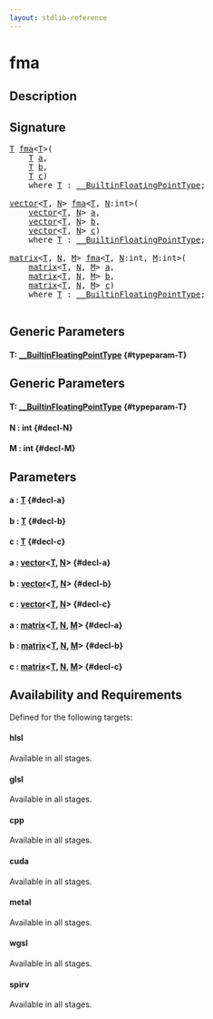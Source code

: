 ```yaml
---
layout: stdlib-reference
---
```


# fma

## Description





## Signature 

<pre>
<a href="/stdlib-reference/global-decls/fma#typeparam-T" class="code_type">T</a> <a href="/stdlib-reference/global-decls/fma">fma</a>&lt;<a href="/stdlib-reference/global-decls/fma#typeparam-T" class="code_type">T</a>&gt;(
    <a href="/stdlib-reference/global-decls/fma#typeparam-T" class="code_type">T</a> <a href="/stdlib-reference/global-decls/fma#decl-a" class="code_param">a</a>,
    <a href="/stdlib-reference/global-decls/fma#typeparam-T" class="code_type">T</a> <a href="/stdlib-reference/global-decls/fma#decl-b" class="code_param">b</a>,
    <a href="/stdlib-reference/global-decls/fma#typeparam-T" class="code_type">T</a> <a href="/stdlib-reference/global-decls/fma#decl-c" class="code_param">c</a>)
    <span class='code_keyword'>where</span> <a href="/stdlib-reference/global-decls/fma#typeparam-T" class="code_type">T</a> : <a href="/stdlib-reference/interfaces/BuiltinFloatingPointType/index" class="code_type">__BuiltinFloatingPointType</a>;

<a href="/stdlib-reference/types/vector/index" class="code_type">vector</a>&lt;<a href="/stdlib-reference/global-decls/fma#typeparam-T" class="code_type">T</a>, <a href="/stdlib-reference/global-decls/fma#decl-N" class="code_var">N</a>&gt; <a href="/stdlib-reference/global-decls/fma">fma</a>&lt;<a href="/stdlib-reference/global-decls/fma#typeparam-T" class="code_type">T</a>, <a href="/stdlib-reference/global-decls/fma#decl-N" class="code_var">N</a>:<span class="code_keyword">int</span>&gt;(
    <a href="/stdlib-reference/types/vector/index" class="code_type">vector</a>&lt;<a href="/stdlib-reference/global-decls/fma#typeparam-T" class="code_type">T</a>, <a href="/stdlib-reference/global-decls/fma#decl-N" class="code_var">N</a>&gt; <a href="/stdlib-reference/global-decls/fma#decl-a" class="code_param">a</a>,
    <a href="/stdlib-reference/types/vector/index" class="code_type">vector</a>&lt;<a href="/stdlib-reference/global-decls/fma#typeparam-T" class="code_type">T</a>, <a href="/stdlib-reference/global-decls/fma#decl-N" class="code_var">N</a>&gt; <a href="/stdlib-reference/global-decls/fma#decl-b" class="code_param">b</a>,
    <a href="/stdlib-reference/types/vector/index" class="code_type">vector</a>&lt;<a href="/stdlib-reference/global-decls/fma#typeparam-T" class="code_type">T</a>, <a href="/stdlib-reference/global-decls/fma#decl-N" class="code_var">N</a>&gt; <a href="/stdlib-reference/global-decls/fma#decl-c" class="code_param">c</a>)
    <span class='code_keyword'>where</span> <a href="/stdlib-reference/global-decls/fma#typeparam-T" class="code_type">T</a> : <a href="/stdlib-reference/interfaces/BuiltinFloatingPointType/index" class="code_type">__BuiltinFloatingPointType</a>;

<a href="/stdlib-reference/types/matrix/index" class="code_type">matrix</a>&lt;<a href="/stdlib-reference/global-decls/fma#typeparam-T" class="code_type">T</a>, <a href="/stdlib-reference/global-decls/fma#decl-N" class="code_var">N</a>, <a href="/stdlib-reference/global-decls/fma#decl-M" class="code_var">M</a>&gt; <a href="/stdlib-reference/global-decls/fma">fma</a>&lt;<a href="/stdlib-reference/global-decls/fma#typeparam-T" class="code_type">T</a>, <a href="/stdlib-reference/global-decls/fma#decl-N" class="code_var">N</a>:<span class="code_keyword">int</span>, <a href="/stdlib-reference/global-decls/fma#decl-M" class="code_var">M</a>:<span class="code_keyword">int</span>&gt;(
    <a href="/stdlib-reference/types/matrix/index" class="code_type">matrix</a>&lt;<a href="/stdlib-reference/global-decls/fma#typeparam-T" class="code_type">T</a>, <a href="/stdlib-reference/global-decls/fma#decl-N" class="code_var">N</a>, <a href="/stdlib-reference/global-decls/fma#decl-M" class="code_var">M</a>&gt; <a href="/stdlib-reference/global-decls/fma#decl-a" class="code_param">a</a>,
    <a href="/stdlib-reference/types/matrix/index" class="code_type">matrix</a>&lt;<a href="/stdlib-reference/global-decls/fma#typeparam-T" class="code_type">T</a>, <a href="/stdlib-reference/global-decls/fma#decl-N" class="code_var">N</a>, <a href="/stdlib-reference/global-decls/fma#decl-M" class="code_var">M</a>&gt; <a href="/stdlib-reference/global-decls/fma#decl-b" class="code_param">b</a>,
    <a href="/stdlib-reference/types/matrix/index" class="code_type">matrix</a>&lt;<a href="/stdlib-reference/global-decls/fma#typeparam-T" class="code_type">T</a>, <a href="/stdlib-reference/global-decls/fma#decl-N" class="code_var">N</a>, <a href="/stdlib-reference/global-decls/fma#decl-M" class="code_var">M</a>&gt; <a href="/stdlib-reference/global-decls/fma#decl-c" class="code_param">c</a>)
    <span class='code_keyword'>where</span> <a href="/stdlib-reference/global-decls/fma#typeparam-T" class="code_type">T</a> : <a href="/stdlib-reference/interfaces/BuiltinFloatingPointType/index" class="code_type">__BuiltinFloatingPointType</a>;

</pre>

## Generic Parameters

#### T: [\_\_BuiltinFloatingPointType](/stdlib-reference/interfaces/BuiltinFloatingPointType/index) {#typeparam-T}

## Generic Parameters

#### T: [\_\_BuiltinFloatingPointType](/stdlib-reference/interfaces/BuiltinFloatingPointType/index) {#typeparam-T}
#### N  : int {#decl-N}
#### M  : int {#decl-M}

## Parameters

#### a  : [T](/stdlib-reference/global-decls/fma#typeparam-T) {#decl-a}
#### b  : [T](/stdlib-reference/global-decls/fma#typeparam-T) {#decl-b}
#### c  : [T](/stdlib-reference/global-decls/fma#typeparam-T) {#decl-c}
#### a  : [vector](/stdlib-reference/types/vector/index)\<[T](/stdlib-reference/types/vector/index#typeparam-T), [N](/stdlib-reference/types/vector/index#decl-N)\> {#decl-a}
#### b  : [vector](/stdlib-reference/types/vector/index)\<[T](/stdlib-reference/types/vector/index#typeparam-T), [N](/stdlib-reference/types/vector/index#decl-N)\> {#decl-b}
#### c  : [vector](/stdlib-reference/types/vector/index)\<[T](/stdlib-reference/types/vector/index#typeparam-T), [N](/stdlib-reference/types/vector/index#decl-N)\> {#decl-c}
#### a  : [matrix](/stdlib-reference/types/matrix/index)\<[T](/stdlib-reference/types/matrix/T), [N](/stdlib-reference/types/matrix/index#decl-N), [M](/stdlib-reference/types/matrix/index#decl-M)\> {#decl-a}
#### b  : [matrix](/stdlib-reference/types/matrix/index)\<[T](/stdlib-reference/types/matrix/T), [N](/stdlib-reference/types/matrix/index#decl-N), [M](/stdlib-reference/types/matrix/index#decl-M)\> {#decl-b}
#### c  : [matrix](/stdlib-reference/types/matrix/index)\<[T](/stdlib-reference/types/matrix/T), [N](/stdlib-reference/types/matrix/index#decl-N), [M](/stdlib-reference/types/matrix/index#decl-M)\> {#decl-c}

## Availability and Requirements

Defined for the following targets:

#### hlsl
Available in all stages.

#### glsl
Available in all stages.

#### cpp
Available in all stages.

#### cuda
Available in all stages.

#### metal
Available in all stages.

#### wgsl
Available in all stages.

#### spirv
Available in all stages.



